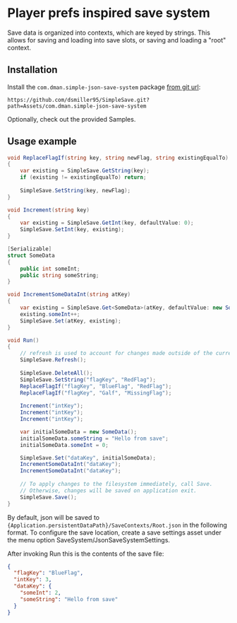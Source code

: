 # Player prefs inspired save system

Save data is organized into contexts, which are keyed by strings. This allows for saving and
loading into save slots, or saving and loading a "root" context.

## Installation

Install the `com.dman.simple-json-save-system` package [from git url](https://docs.unity3d.com/6000.0/Documentation/Manual/upm-git.html):
```
https://github.com/dsmiller95/SimpleSave.git?path=Assets/com.dman.simple-json-save-system
```

Optionally, check out the provided Samples.

## Usage example

```csharp
void ReplaceFlagIf(string key, string newFlag, string existingEqualTo)
{
    var existing = SimpleSave.GetString(key);
    if (existing != existingEqualTo) return;
    
    SimpleSave.SetString(key, newFlag);
}

void Increment(string key)
{
    var existing = SimpleSave.GetInt(key, defaultValue: 0);
    SimpleSave.SetInt(key, existing);
}

[Serializable]
struct SomeData
{
    public int someInt;
    public string someString;
}

void IncrementSomeDataInt(string atKey)
{
    var existing = SimpleSave.Get<SomeData>(atKey, defaultValue: new SomeData());
    existing.someInt++;
    SimpleSave.Set(atKey, existing);
}

void Run()
{
    // refresh is used to account for changes made outside of the current application
    SimpleSave.Refresh();
    
    SimpleSave.DeleteAll();
    SimpleSave.SetString("flagKey", "RedFlag");
    ReplaceFlagIf("flagKey", "BlueFlag", "RedFlag");
    ReplaceFlagIf("flagKey", "Galf", "MissingFlag");
    
    Increment("intKey");
    Increment("intKey");
    Increment("intKey");

    var initialSomeData = new SomeData();
    initialSomeData.someString = "Hello from save";
    initialSomeData.someInt = 0;

    SimpleSave.Set("dataKey", initialSomeData);
    IncrementSomeDataInt("dataKey");
    IncrementSomeDataInt("dataKey");
    
    // To apply changes to the filesystem immediately, call Save.
    // Otherwise, changes will be saved on application exit.
    SimpleSave.Save();
}
```

By default, json will be saved to `{Application.persistentDataPath}/SaveContexts/Root.json` in the following format.
To configure the save location, create a save settings asset under the menu option SaveSystem/JsonSaveSystemSettings.

After invoking Run this is the contents of the save file:

```json
{
  "flagKey": "BlueFlag",
  "intKey": 3,
  "dataKey": {
    "someInt": 2,
    "someString": "Hello from save"
  }
}
```

